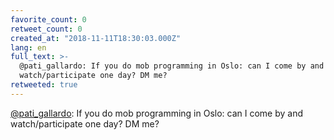 ```yaml
---
favorite_count: 0
retweet_count: 0
created_at: "2018-11-11T18:30:03.000Z"
lang: en
full_text: >-
  @pati_gallardo: If you do mob programming in Oslo: can I come by and
  watch/participate one day? DM me?
retweeted: true
---
```


[@pati_gallardo](https://twitter.com/pati_gallardo): If you do mob programming
in Oslo: can I come by and watch/participate one day? DM me?
